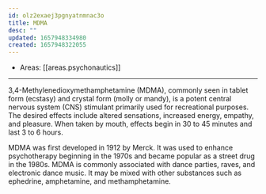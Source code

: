 ```yaml
---
id: olz2exaej3pgnyatnmnac3o
title: MDMA
desc: ""
updated: 1657948334980
created: 1657948322055
---
```


- Areas: [[areas.psychonautics]]

---

3,4-Methyl​enedioxy​methamphetamine (MDMA), commonly seen in tablet form (ecstasy) and crystal form (molly or mandy), is a potent central nervous system (CNS) stimulant primarily used for recreational purposes. The desired effects include altered sensations, increased energy, empathy, and pleasure. When taken by mouth, effects begin in 30 to 45 minutes and last 3 to 6 hours.

MDMA was first developed in 1912 by Merck. It was used to enhance psychotherapy beginning in the 1970s and became popular as a street drug in the 1980s. MDMA is commonly associated with dance parties, raves, and electronic dance music. It may be mixed with other substances such as ephedrine, amphetamine, and methamphetamine.
